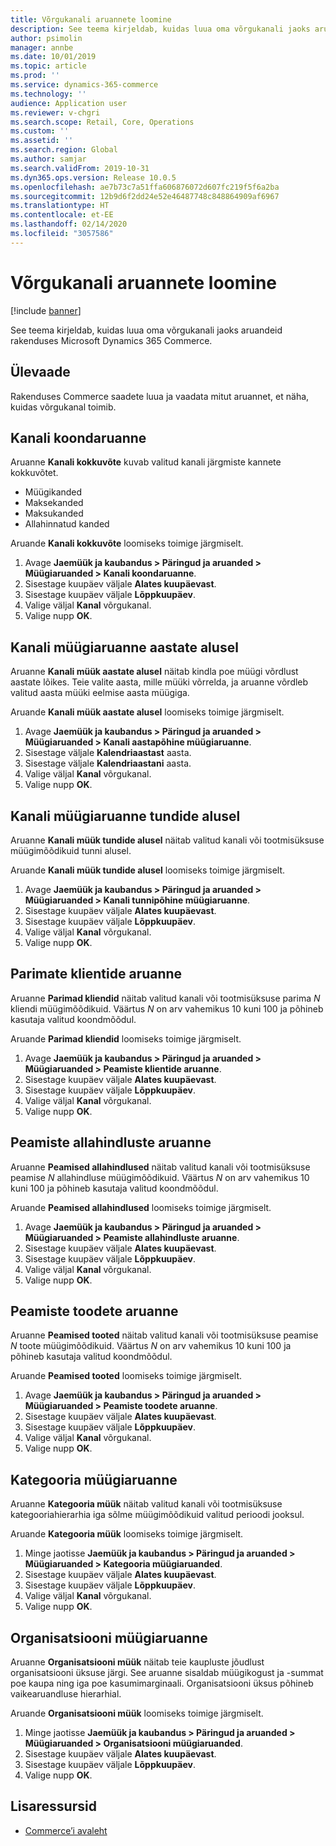```yaml
---
title: Võrgukanali aruannete loomine
description: See teema kirjeldab, kuidas luua oma võrgukanali jaoks aruandeid rakenduses Microsoft Dynamics 365 Commerce.
author: psimolin
manager: annbe
ms.date: 10/01/2019
ms.topic: article
ms.prod: ''
ms.service: dynamics-365-commerce
ms.technology: ''
audience: Application user
ms.reviewer: v-chgri
ms.search.scope: Retail, Core, Operations
ms.custom: ''
ms.assetid: ''
ms.search.region: Global
ms.author: samjar
ms.search.validFrom: 2019-10-31
ms.dyn365.ops.version: Release 10.0.5
ms.openlocfilehash: ae7b73c7a51ffa606876072d607fc219f5f6a2ba
ms.sourcegitcommit: 12b9d6f2dd24e52e46487748c848864909af6967
ms.translationtype: HT
ms.contentlocale: et-EE
ms.lasthandoff: 02/14/2020
ms.locfileid: "3057586"
---
```

# <a name="generate-online-channel-reports"></a>Võrgukanali aruannete loomine


[!include [banner](includes/banner.md)]

See teema kirjeldab, kuidas luua oma võrgukanali jaoks aruandeid rakenduses Microsoft Dynamics 365 Commerce.

## <a name="overview"></a>Ülevaade

Rakenduses Commerce saadete luua ja vaadata mitut aruannet, et näha, kuidas võrgukanal toimib.

## <a name="channel-summary-report"></a>Kanali koondaruanne

Aruanne **Kanali kokkuvõte** kuvab valitud kanali järgmiste kannete kokkuvõtet.

- Müügikanded
- Maksekanded
- Maksukanded
- Allahinnatud kanded

Aruande **Kanali kokkuvõte** loomiseks toimige järgmiselt.

1. Avage **Jaemüük ja kaubandus \> Päringud ja aruanded \> Müügiaruanded \> Kanali koondaruanne**.
1. Sisestage kuupäev väljale **Alates kuupäevast**.
1. Sisestage kuupäev väljale **Lõppkuupäev**.
1. Valige väljal **Kanal** võrgukanal.
1. Valige nupp **OK**.
 
## <a name="channel-sales-by-year-report"></a>Kanali müügiaruanne aastate alusel 

Aruanne **Kanali müük aastate alusel** näitab kindla poe müügi võrdlust aastate lõikes. Teie valite aasta, mille müüki võrrelda, ja aruanne võrdleb valitud aasta müüki eelmise aasta müügiga.

Aruande **Kanali müük aastate alusel** loomiseks toimige järgmiselt.

1. Avage **Jaemüük ja kaubandus \> Päringud ja aruanded \> Müügiaruanded \> Kanali aastapõhine müügiaruanne**.
1. Sisestage väljale **Kalendriaastast** aasta.
1. Sisestage väljale **Kalendriaastani** aasta.
1. Valige väljal **Kanal** võrgukanal.
1. Valige nupp **OK**.

## <a name="channel-sales-by-hour-report"></a>Kanali müügiaruanne tundide alusel

Aruanne **Kanali müük tundide alusel** näitab valitud kanali või tootmisüksuse müügimõõdikuid tunni alusel.

Aruande **Kanali müük tundide alusel** loomiseks toimige järgmiselt.

1. Avage **Jaemüük ja kaubandus \> Päringud ja aruanded \> Müügiaruanded \> Kanali tunnipõhine müügiaruanne**.
1. Sisestage kuupäev väljale **Alates kuupäevast**.
1. Sisestage kuupäev väljale **Lõppkuupäev**.
1. Valige väljal **Kanal** võrgukanal.
1. Valige nupp **OK**.

## <a name="top-customers-report"></a>Parimate klientide aruanne

Aruanne **Parimad kliendid** näitab valitud kanali või tootmisüksuse parima *N* kliendi müügimõõdikuid. Väärtus *N* on arv vahemikus 10 kuni 100 ja põhineb kasutaja valitud koondmõõdul.

Aruande **Parimad kliendid** loomiseks toimige järgmiselt.

1. Avage **Jaemüük ja kaubandus \> Päringud ja aruanded \> Müügiaruanded \> Peamiste klientide aruanne**.
1. Sisestage kuupäev väljale **Alates kuupäevast**.
1. Sisestage kuupäev väljale **Lõppkuupäev**.
1. Valige väljal **Kanal** võrgukanal.
1. Valige nupp **OK**.

## <a name="top-discounts-report"></a>Peamiste allahindluste aruanne

Aruanne **Peamised allahindlused** näitab valitud kanali või tootmisüksuse peamise *N* allahindluse müügimõõdikuid. Väärtus *N* on arv vahemikus 10 kuni 100 ja põhineb kasutaja valitud koondmõõdul.

Aruande **Peamised allahindlused** loomiseks toimige järgmiselt.

1. Avage **Jaemüük ja kaubandus \> Päringud ja aruanded \> Müügiaruanded \> Peamiste allahindluste aruanne**.
1. Sisestage kuupäev väljale **Alates kuupäevast**.
1. Sisestage kuupäev väljale **Lõppkuupäev**.
1. Valige väljal **Kanal** võrgukanal.
1. Valige nupp **OK**.

## <a name="top-products-report"></a>Peamiste toodete aruanne

Aruanne **Peamised tooted** näitab valitud kanali või tootmisüksuse peamise *N* toote müügimõõdikuid. Väärtus *N* on arv vahemikus 10 kuni 100 ja põhineb kasutaja valitud koondmõõdul.

Aruande **Peamised tooted** loomiseks toimige järgmiselt.

1. Avage **Jaemüük ja kaubandus \> Päringud ja aruanded \> Müügiaruanded \> Peamiste toodete aruanne**.
1. Sisestage kuupäev väljale **Alates kuupäevast**.
1. Sisestage kuupäev väljale **Lõppkuupäev**.
1. Valige väljal **Kanal** võrgukanal.
1. Valige nupp **OK**.

## <a name="category-sales-report"></a>Kategooria müügiaruanne

Aruanne **Kategooria müük** näitab valitud kanali või tootmisüksuse kategooriahierarhia iga sõlme müügimõõdikuid valitud perioodi jooksul.

Aruande **Kategooria müük** loomiseks toimige järgmiselt.

1. Minge jaotisse **Jaemüük ja kaubandus \> Päringud ja aruanded \> Müügiaruanded \> Kategooria müügiaruanded**.
1. Sisestage kuupäev väljale **Alates kuupäevast**.
1. Sisestage kuupäev väljale **Lõppkuupäev**.
1. Valige väljal **Kanal** võrgukanal.
1. Valige nupp **OK**.

## <a name="organization-sales-report"></a>Organisatsiooni müügiaruanne

Aruanne **Organisatsiooni müük** näitab teie kaupluste jõudlust organisatsiooni üksuse järgi. See aruanne sisaldab müügikogust ja -summat poe kaupa ning iga poe kasumimarginaali. Organisatsiooni üksus põhineb vaikearuandluse hierarhial.

Aruande **Organisatsiooni müük** loomiseks toimige järgmiselt.

1. Minge jaotisse **Jaemüük ja kaubandus \> Päringud ja aruanded \> Müügiaruanded \> Organisatsiooni müügiaruanded**.
1. Sisestage kuupäev väljale **Alates kuupäevast**.
1. Sisestage kuupäev väljale **Lõppkuupäev**.
1. Valige nupp **OK**.

## <a name="additional-resources"></a>Lisaressursid

- [Commerce’i avaleht](../retail/index.md)
